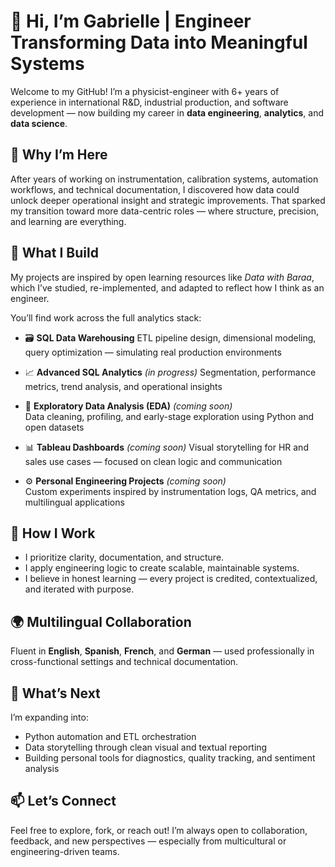 # 👋 Hi, I’m Gabrielle | Engineer Transforming Data into Meaningful Systems

Welcome to my GitHub! I’m a physicist-engineer with 6+ years of experience in international R&D, industrial production, and software development — now building my career in **data engineering**, **analytics**, and **data science**.

## 🚀 Why I’m Here
After years of working on instrumentation, calibration systems, automation workflows, and technical documentation, I discovered how data could unlock deeper operational insight and strategic improvements. That sparked my transition toward more data-centric roles — where structure, precision, and learning are everything.

## 🔧 What I Build
My projects are inspired by open learning resources like *Data with Baraa*, which I’ve studied, re-implemented, and adapted to reflect how I think as an engineer.

You’ll find work across the full analytics stack:

- 🗃️ **SQL Data Warehousing**
  ETL pipeline design, dimensional modeling, query optimization — simulating real production environments

- 📈 **Advanced SQL Analytics**  *(in progress)*
  Segmentation, performance metrics, trend analysis, and operational insights
  
- 🧹 **Exploratory Data Analysis (EDA)** *(coming soon)*  
  Data cleaning, profiling, and early-stage exploration using Python and open datasets

- 📊 **Tableau Dashboards**  *(coming soon)*
  Visual storytelling for HR and sales use cases — focused on clean logic and communication

- ⚙️ **Personal Engineering Projects** *(coming soon)*  
  Custom experiments inspired by instrumentation logs, QA metrics, and multilingual applications

## 🌱 How I Work
- I prioritize clarity, documentation, and structure.
- I apply engineering logic to create scalable, maintainable systems.
- I believe in honest learning — every project is credited, contextualized, and iterated with purpose.

## 🌍 Multilingual Collaboration
Fluent in **English**, **Spanish**, **French**, and **German** — used professionally in cross-functional settings and technical documentation.

## 🧭 What’s Next
I’m expanding into:
- Python automation and ETL orchestration  
- Data storytelling through clean visual and textual reporting  
- Building personal tools for diagnostics, quality tracking, and sentiment analysis

## 📫 Let’s Connect
Feel free to explore, fork, or reach out! I’m always open to collaboration, feedback, and new perspectives — especially from multicultural or engineering-driven teams.

